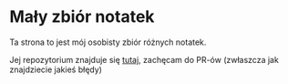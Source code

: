 # Mały zbiór notatek

Ta strona to jest mój osobisty zbiór różnych notatek.

Jej repozytorium znajduje się [tutaj](https://github.com/pktiuk/notatki_z_jezykow), zachęcam do PR-ów (zwłaszcza jak znajdziecie jakieś błędy)